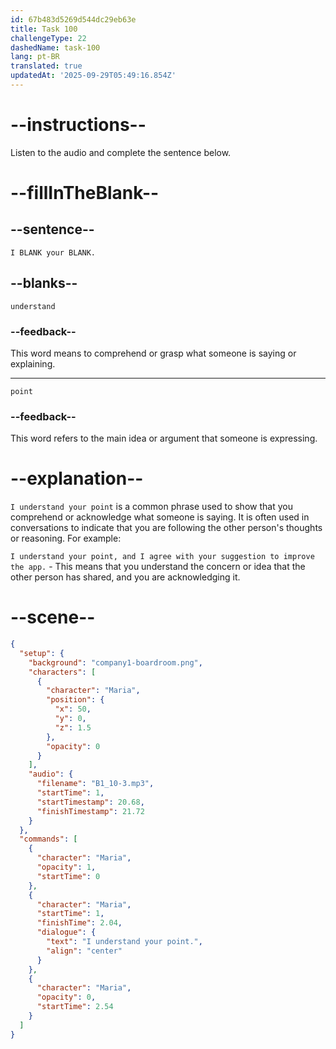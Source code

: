 ```yaml
---
id: 67b483d5269d544dc29eb63e
title: Task 100
challengeType: 22
dashedName: task-100
lang: pt-BR
translated: true
updatedAt: '2025-09-29T05:49:16.854Z'
---
```


<!-- (audio) Maria: I understand your point. -->

# --instructions--

Listen to the audio and complete the sentence below.

# --fillInTheBlank--

## --sentence--

`I BLANK your BLANK.`

## --blanks--

`understand`

### --feedback--

This word means to comprehend or grasp what someone is saying or explaining.

---

`point`

### --feedback--

This word refers to the main idea or argument that someone is expressing.

# --explanation--

`I understand your point` is a common phrase used to show that you comprehend or acknowledge what someone is saying. It is often used in conversations to indicate that you are following the other person's thoughts or reasoning. For example:

`I understand your point, and I agree with your suggestion to improve the app.` - This means that you understand the concern or idea that the other person has shared, and you are acknowledging it.

# --scene--

```json
{
  "setup": {
    "background": "company1-boardroom.png",
    "characters": [
      {
        "character": "Maria",
        "position": {
          "x": 50,
          "y": 0,
          "z": 1.5
        },
        "opacity": 0
      }
    ],
    "audio": {
      "filename": "B1_10-3.mp3",
      "startTime": 1,
      "startTimestamp": 20.68,
      "finishTimestamp": 21.72
    }
  },
  "commands": [
    {
      "character": "Maria",
      "opacity": 1,
      "startTime": 0
    },
    {
      "character": "Maria",
      "startTime": 1,
      "finishTime": 2.04,
      "dialogue": {
        "text": "I understand your point.",
        "align": "center"
      }
    },
    {
      "character": "Maria",
      "opacity": 0,
      "startTime": 2.54
    }
  ]
}
```
